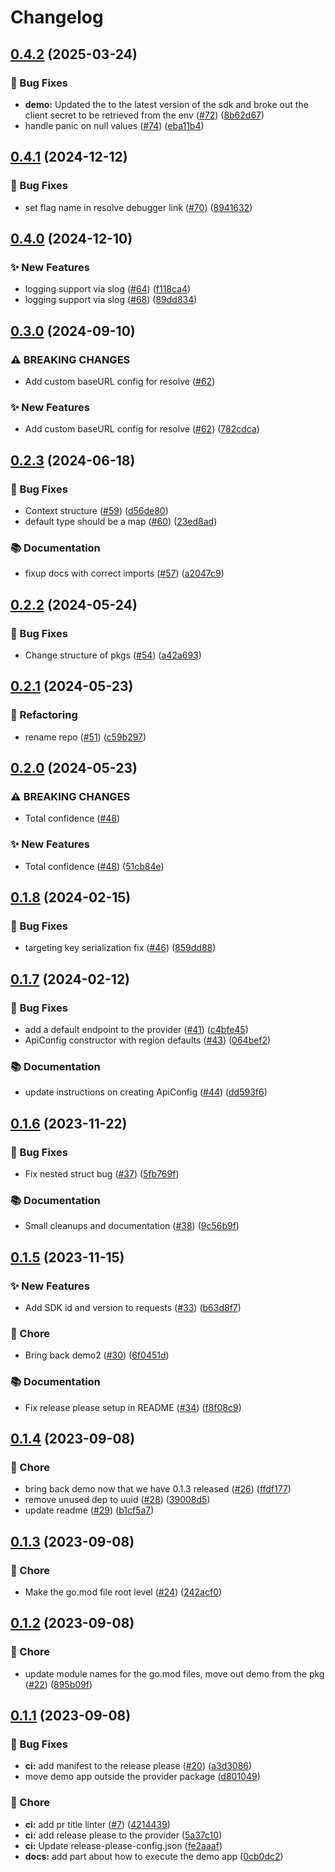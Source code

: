 # Changelog

## [0.4.2](https://github.com/spotify/confidence-sdk-go/compare/v0.4.1...v0.4.2) (2025-03-24)


### 🐛 Bug Fixes

* **demo:** Updated the to the latest version of the sdk and broke out the client secret to be retrieved from the env ([#72](https://github.com/spotify/confidence-sdk-go/issues/72)) ([8b62d67](https://github.com/spotify/confidence-sdk-go/commit/8b62d673de59272ee9f0ba749ed368e004a80050))
* handle panic on null values ([#74](https://github.com/spotify/confidence-sdk-go/issues/74)) ([eba11b4](https://github.com/spotify/confidence-sdk-go/commit/eba11b40d1dad03c2506ff5863e04f0b8fafa4a1))

## [0.4.1](https://github.com/spotify/confidence-sdk-go/compare/v0.4.0...v0.4.1) (2024-12-12)


### 🐛 Bug Fixes

* set flag name in resolve debugger link ([#70](https://github.com/spotify/confidence-sdk-go/issues/70)) ([8941632](https://github.com/spotify/confidence-sdk-go/commit/8941632dd001e88715da4d70b0b3f294d686cb80))

## [0.4.0](https://github.com/spotify/confidence-sdk-go/compare/v0.3.0...v0.4.0) (2024-12-10)


### ✨ New Features

* logging support via slog ([#64](https://github.com/spotify/confidence-sdk-go/issues/64)) ([f118ca4](https://github.com/spotify/confidence-sdk-go/commit/f118ca426ab4d7b36ed33082b999cbd9cded50f3))
* logging support via slog ([#68](https://github.com/spotify/confidence-sdk-go/issues/68)) ([89dd834](https://github.com/spotify/confidence-sdk-go/commit/89dd834c9780f1b5443ddb42c51426f68231e151))

## [0.3.0](https://github.com/spotify/confidence-sdk-go/compare/v0.2.3...v0.3.0) (2024-09-10)


### ⚠ BREAKING CHANGES

* Add custom baseURL config for resolve ([#62](https://github.com/spotify/confidence-sdk-go/issues/62))

### ✨ New Features

* Add custom baseURL config for resolve ([#62](https://github.com/spotify/confidence-sdk-go/issues/62)) ([782cdca](https://github.com/spotify/confidence-sdk-go/commit/782cdca24466ce6a54bdd68c869a464daf52a72a))

## [0.2.3](https://github.com/spotify/confidence-sdk-go/compare/v0.2.2...v0.2.3) (2024-06-18)


### 🐛 Bug Fixes

* Context structure ([#59](https://github.com/spotify/confidence-sdk-go/issues/59)) ([d56de80](https://github.com/spotify/confidence-sdk-go/commit/d56de80f6d81273b384f4761ada458c55017c948))
* default type should be a map ([#60](https://github.com/spotify/confidence-sdk-go/issues/60)) ([23ed8ad](https://github.com/spotify/confidence-sdk-go/commit/23ed8ad7e272c4d62459854763213946a68f6034))


### 📚 Documentation

* fixup docs with correct imports ([#57](https://github.com/spotify/confidence-sdk-go/issues/57)) ([a2047c9](https://github.com/spotify/confidence-sdk-go/commit/a2047c98b7c19d6b202add4e152fb41a19de8d78))

## [0.2.2](https://github.com/spotify/confidence-sdk-go/compare/v0.2.1...v0.2.2) (2024-05-24)


### 🐛 Bug Fixes

* Change structure of pkgs ([#54](https://github.com/spotify/confidence-sdk-go/issues/54)) ([a42a693](https://github.com/spotify/confidence-sdk-go/commit/a42a6938737f0371de7513f4de3ffeeaa4277a91))

## [0.2.1](https://github.com/spotify/confidence-sdk-go/compare/v0.2.0...v0.2.1) (2024-05-23)


### 🔄 Refactoring

* rename repo ([#51](https://github.com/spotify/confidence-sdk-go/issues/51)) ([c59b297](https://github.com/spotify/confidence-sdk-go/commit/c59b297504e52c20bb48e87a502f98aae49f527b))

## [0.2.0](https://github.com/spotify/confidence-openfeature-provider-go/compare/v0.1.8...v0.2.0) (2024-05-23)


### ⚠ BREAKING CHANGES

* Total confidence ([#48](https://github.com/spotify/confidence-openfeature-provider-go/issues/48))

### ✨ New Features

* Total confidence ([#48](https://github.com/spotify/confidence-openfeature-provider-go/issues/48)) ([51cb84e](https://github.com/spotify/confidence-openfeature-provider-go/commit/51cb84e9873df60460a7085f64650ca854feab3d))

## [0.1.8](https://github.com/spotify/confidence-openfeature-provider-go/compare/v0.1.7...v0.1.8) (2024-02-15)


### 🐛 Bug Fixes

* targeting key serialization fix ([#46](https://github.com/spotify/confidence-openfeature-provider-go/issues/46)) ([859dd88](https://github.com/spotify/confidence-openfeature-provider-go/commit/859dd884dbbb05277d92b9f952a8209d77585c72))

## [0.1.7](https://github.com/spotify/confidence-openfeature-provider-go/compare/v0.1.6...v0.1.7) (2024-02-12)


### 🐛 Bug Fixes

* add a default endpoint to the provider ([#41](https://github.com/spotify/confidence-openfeature-provider-go/issues/41)) ([c4bfe45](https://github.com/spotify/confidence-openfeature-provider-go/commit/c4bfe45d76b8fff131e795c5462d59b9a8ea2098))
* ApiConfig constructor with region defaults ([#43](https://github.com/spotify/confidence-openfeature-provider-go/issues/43)) ([064bef2](https://github.com/spotify/confidence-openfeature-provider-go/commit/064bef291ec72a6ff3facf4a9ecc7d6377ef410d))


### 📚 Documentation

* update instructions on creating ApiConfig ([#44](https://github.com/spotify/confidence-openfeature-provider-go/issues/44)) ([dd593f6](https://github.com/spotify/confidence-openfeature-provider-go/commit/dd593f676fe7309e6b0d71e01bbf8c08a05456d2))

## [0.1.6](https://github.com/spotify/confidence-openfeature-provider-go/compare/v0.1.5...v0.1.6) (2023-11-22)


### 🐛 Bug Fixes

* Fix nested struct bug ([#37](https://github.com/spotify/confidence-openfeature-provider-go/issues/37)) ([5fb769f](https://github.com/spotify/confidence-openfeature-provider-go/commit/5fb769f3db4c00376ea4e34b510d4391f29003c5))


### 📚 Documentation

* Small cleanups and documentation ([#38](https://github.com/spotify/confidence-openfeature-provider-go/issues/38)) ([9c56b9f](https://github.com/spotify/confidence-openfeature-provider-go/commit/9c56b9fd0cd60266bf8ff44cf9606dadc92e832d))

## [0.1.5](https://github.com/spotify/confidence-openfeature-provider-go/compare/v0.1.4...v0.1.5) (2023-11-15)


### ✨ New Features

* Add SDK id and version to requests ([#33](https://github.com/spotify/confidence-openfeature-provider-go/issues/33)) ([b63d8f7](https://github.com/spotify/confidence-openfeature-provider-go/commit/b63d8f7c34efe77871a6f9d1f110513bb1d2b350))


### 🧹 Chore

* Bring back demo2 ([#30](https://github.com/spotify/confidence-openfeature-provider-go/issues/30)) ([6f0451d](https://github.com/spotify/confidence-openfeature-provider-go/commit/6f0451d2b4649ca315160eddf8d6f8ee4a792c53))


### 📚 Documentation

* Fix release please setup in README ([#34](https://github.com/spotify/confidence-openfeature-provider-go/issues/34)) ([f8f08c9](https://github.com/spotify/confidence-openfeature-provider-go/commit/f8f08c948f06cf0d12af04af10b77aae2c714c65))

## [0.1.4](https://github.com/spotify/confidence-openfeature-provider-go/compare/v0.1.3...v0.1.4) (2023-09-08)


### 🧹 Chore

* bring back demo now that we have 0.1.3 released ([#26](https://github.com/spotify/confidence-openfeature-provider-go/issues/26)) ([ffdf177](https://github.com/spotify/confidence-openfeature-provider-go/commit/ffdf1778acd4d5f1f0c469516ef51c77f293078b))
* remove unused dep to uuid ([#28](https://github.com/spotify/confidence-openfeature-provider-go/issues/28)) ([39008d5](https://github.com/spotify/confidence-openfeature-provider-go/commit/39008d58cae05ad78fb827a5117b1f4a3814d1b6))
* update readme ([#29](https://github.com/spotify/confidence-openfeature-provider-go/issues/29)) ([b1cf5a7](https://github.com/spotify/confidence-openfeature-provider-go/commit/b1cf5a7cf3f6fabecfc2bdd896959fb09a5762c0))

## [0.1.3](https://github.com/spotify/confidence-openfeature-provider-go/compare/v0.1.2...v0.1.3) (2023-09-08)


### 🧹 Chore

* Make the go.mod file root level ([#24](https://github.com/spotify/confidence-openfeature-provider-go/issues/24)) ([242acf0](https://github.com/spotify/confidence-openfeature-provider-go/commit/242acf05831c8a7176e4c1ad381a0da51374366e))

## [0.1.2](https://github.com/spotify/confidence-openfeature-provider-go/compare/v0.1.1...v0.1.2) (2023-09-08)


### 🧹 Chore

* update module names for the go.mod files, move out demo from the pkg ([#22](https://github.com/spotify/confidence-openfeature-provider-go/issues/22)) ([895b09f](https://github.com/spotify/confidence-openfeature-provider-go/commit/895b09f87fbf286aac9570bd1cfb6eca06abc028))

## [0.1.1](https://github.com/spotify/confidence-openfeature-provider-go/compare/v0.1.0...v0.1.1) (2023-09-08)


### 🐛 Bug Fixes

* **ci:** add manifest to the release please ([#20](https://github.com/spotify/confidence-openfeature-provider-go/issues/20)) ([a3d3086](https://github.com/spotify/confidence-openfeature-provider-go/commit/a3d3086966e039fbdedbc6e696669497eaf28ab9))
* move demo app outside the provider package ([d801049](https://github.com/spotify/confidence-openfeature-provider-go/commit/d80104966f183201784a3cbc78259d2662c93109))


### 🧹 Chore

* **ci:** add pr title linter ([#7](https://github.com/spotify/confidence-openfeature-provider-go/issues/7)) ([4214439](https://github.com/spotify/confidence-openfeature-provider-go/commit/42144396f3d29aceaa0101aaccb9b09c282f71e5))
* **ci:** add release please to the provider ([5a37c10](https://github.com/spotify/confidence-openfeature-provider-go/commit/5a37c10a194814b1f272a19533e9500f263c88b5))
* **ci:** Update release-please-config.json ([fe2aaaf](https://github.com/spotify/confidence-openfeature-provider-go/commit/fe2aaaf1a27b09d1612c245445df0d89852592e0))
* **docs:** add part about how to execute the demo app ([0cb0dc2](https://github.com/spotify/confidence-openfeature-provider-go/commit/0cb0dc276140631c4861d6ca9f43c9fc0667dc3a))
